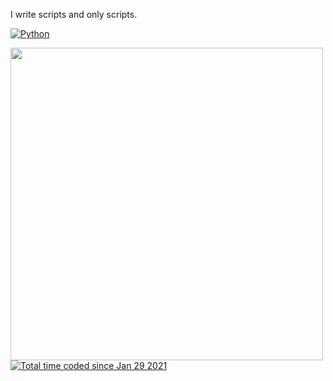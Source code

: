 I write scripts and only scripts.

[![Python](https://img.shields.io/badge/-Python-000?&logo=python)](https://github.com/normrasmussen?tab=repositories&q=&type=&language=python)

<a href="https://github-readme-stats.vercel.app/api?username=Normanras&show_icons=true&theme=dark&layout=compact"><img style="center" width="500px"  src="https://github-readme-stats.vercel.app/api?username=Normanras&show_icons=true&theme=dark&layout=compact"/></a>
<a href="https://wakatime.com/@f29059de-6af3-42de-89a9-ea9b77dc181c"><img src="https://wakatime.com/badge/user/f29059de-6af3-42de-89a9-ea9b77dc181c.svg" alt="Total time coded since Jan 29 2021" /></a>
